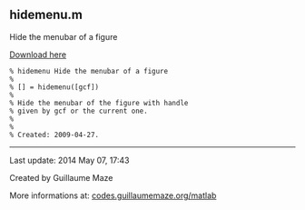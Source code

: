 ## hidemenu.m ##
Hide the menubar of a figure

[Download here](http://guillaumemaze.googlecode.com/svn/trunk/matlab/codes/graphicxFigures/hidemenu.m)

```
% hidemenu Hide the menubar of a figure
%
% [] = hidemenu([gcf])
% 
% Hide the menubar of the figure with handle
% given by gcf or the current one.
%
%
% Created: 2009-04-27.
```

---

Last update: 2014 May 07, 17:43

Created by Guillaume Maze

More informations at: [codes.guillaumemaze.org/matlab](http://codes.guillaumemaze.org/matlab)